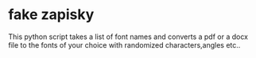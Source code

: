 # fake zapisky
This python script takes a list of font names and converts a pdf or a docx file to the fonts of your choice with randomized characters,angles etc..
